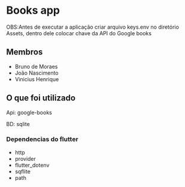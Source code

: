Books app
=========

OBS:Antes de executar a aplicação criar arquivo keys.env no diretório Assets,
dentro dele colocar chave da API do Google books


Membros
-------

*   Bruno de Moraes
*   João Nascimento
*   Vinicius Henrique

O que foi utilizado
-------------------

Api: google-books

BD: sqlite

### Dependencias do flutter

*   http
*   provider
*   flutter\_dotenv
*   sqflite
*   path
